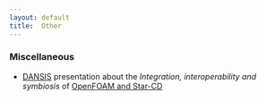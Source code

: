 ```yaml
---
layout: default
title:  Other
---
```


<h3 class="vlist">Miscellaneous</h3>

- [DANSIS](http://www.dansis.dk) presentation about the *Integration,
  interoperability and symbiosis* of [OpenFOAM and
  Star-CD](/doc/DANSIS2007-StarCD-OpenFOAM-MarkOlesen.pdf)

